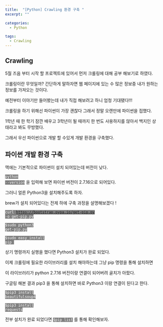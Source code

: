 ```yaml
---
title:  "[Python] Crawling 환경 구축 "
excerpt: ""

categories:
  - Python

tags:
  - Crawling
---
```


## Crawling

5월 즈음 부터 시작 할 프로젝트에 있어서 먼저 크롤링에 대해 공부 해보기로 하였다.

크롤링이란 무엇일까? 간단하게 말하자면 웹 페이지에 있는 수 많은 정보중 내가 원하는 정보를 가져오는 것이다.

예전부터 이야기만 들어봤는데 내가 직접 해보려고 하니 엄청 기대됐다!!!

크롤링을 하기 위해선 파이썬이 가장 괜찮다 그래서 정말 오랜만에 파이썬을 접했다.

1학년 때 한 학기 잠깐 배우고 3학년이 될 때까지 한 번도 사용하지를 않아서 백지인 상태라고 봐도 무방했다.

그래서 우선 파이썬으로 개발 할 수있게 개발 환경을 구축했다.

## 파이썬 개발 환경 구축

맥에는 기본적으로 파이썬이 설치 되어있는데 버전이 낮다.

<code style="background-color:gray; color: white">python --version</code> 을 입력해 보면 파이썬 버전이 2.7.16으로 되어있다.

그러니 얼른 Python3을 설치해주도록 하자.

brew가 설치 되어있다는 전제 하에 구축 과정을 설명해보겠다 !

<code style="background-color:gray; color: white">curl https://bootstrap.pypa.io/get-pip.py -o get-pip.py</code> 

<code style="background-color:gray; color: white">$sudo python3 get-pip.py</code> 

<code style="background-color:gray; color: white">$sudo easy_install pip </code>

상기 명령까지 실행을 했다면 Python3 설치가 완료 되었다.

이제 크롤링에 필요한 라이브러리를 설치 해야하는데 그냥 pip 명령을 통해 설치하면

이 라이브러리가 python 2.7.16 버전이랑 연결이 되어버려 골치가 아팠다.

구글링 해본 결과 pip3 을 통해 설치하면 바로 Python3 이랑 연결이 된다고 한다.

<code style="background-color:gray; color: white">$pip3 install beautifulsoup4</code>

<code style="background-color:gray; color: white">$pip3 install requests</code>

전부 설치가 완료 되었다면 <code style="background-color:gray; color: white">$pip list</code> 를 통해 확인해보자.

